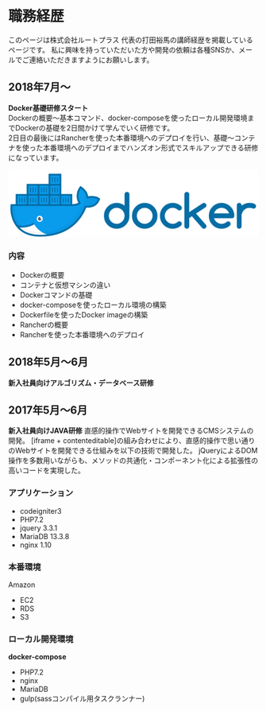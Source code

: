 # 職務経歴
このページは株式会社ルートプラス 代表の打田裕馬の講師経歴を掲載しているページです。
私に興味を持っていただいた方や開発の依頼は各種SNSか、メールでご連絡いただきますようにお願いします。


## 2018年7月〜
**Docker基礎研修スタート**  
Dockerの概要〜基本コマンド、docker-composeを使ったローカル開発環境までDockerの基礎を2日間かけて学んでいく研修です。  
2日目の最後にはRancherを使った本番環境へのデプロイを行い、基礎〜コンテナを使った本番環境へのデプロイまでハンズオン形式でスキルアップできる研修になっています。  

![Docker](/assets/images/docker.png)


### 内容
- Dockerの概要
- コンテナと仮想マシンの違い
- Dockerコマンドの基礎
- docker-composeを使ったローカル環境の構築
- Dockerfileを使ったDocker imageの構築
- Rancherの概要
- Rancherを使った本番環境へのデプロイ


## 2018年5月〜6月

**新入社員向けアルゴリズム・データベース研修**



## 2017年5月〜6月

**新入社員向けJAVA研修**
直感的操作でWebサイトを開発できるCMSシステムの開発。 [iframe + contenteditable]の組み合わせにより、直感的操作で思い通りのWebサイトを開発できる仕組みを以下の技術で開発した。
jQueryによるDOM操作を多数用いながらも、メソッドの共通化・コンポーネント化による拡張性の高いコードを実現した。

### アプリケーション
- codeigniter3
- PHP7.2
- jquery 3.3.1
- MariaDB 13.3.8
- nginx 1.10

### 本番環境
Amazon
- EC2
- RDS
- S3

### ローカル開発環境
**docker-compose**
- PHP7.2
- nginx
- MariaDB
- gulp(sassコンパイル用タスクランナー)
